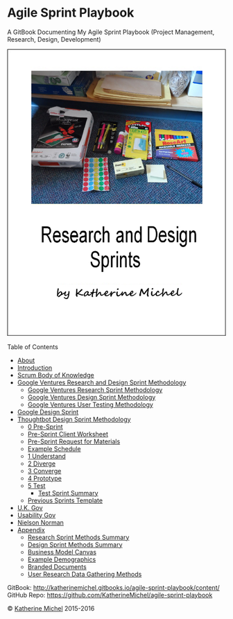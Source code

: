 # Agile Sprint Playbook

A GitBook Documenting My Agile Sprint Playbook (Project Management, Research, Design, Development)

![](cover.jpg)

Table of Contents
* [About](README.md)
* [Introduction](introduction.md)
* [Scrum Body of Knowledge](scrum-body-of-knowledge/scrum-body-of-knowledge.md)
* [Google Ventures Research and Design Sprint Methodology](google-ventures/google-ventures-research-and-design-sprint-methodology.md)
    * [Google Ventures Research Sprint Methodology](google-ventures/google-ventures-research-sprint-methodology.md)
    * [Google Ventures Design Sprint Methodology](google-ventures/google-ventures-design-sprint-methodology.md)
    * [Google Ventures User Testing Methodology](google-ventures/google-ventures-user-testing-methodology.md)
* [Google Design Sprint](google/google-design-sprint.md)
* [Thoughtbot Design Sprint Methodology](thoughtbot/thoughtbot-design-sprint-methodology.md)
    * [0 Pre-Sprint](thoughtbot/0-pre-sprint.md)
    * [Pre-Sprint Client Worksheet](thoughtbot/0-pre-sprint-client-worksheet.md)
    * [Pre-Sprint Request for Materials](thoughtbot/0-pre-sprint-request-for-materials.md)
    * [Example Schedule](thoughtbot/example-schedule.md)
    * [1 Understand](thoughtbot/1-understand.md)
    * [2 Diverge](thoughtbot/2-diverge.md)
    * [3 Converge](thoughtbot/3-converge.md)
    * [4 Prototype](thoughtbot/4-prototype.md)
    * [5 Test](thoughtbot/5-test.md)
        * [Test Sprint Summary](thoughtbot/5-test-sprint-summary.md)
    * [Previous Sprints Template](thoughtbot/previous-sprints-template.md)
* [U.K. Gov](uk-gov/uk-gov.md)
* [Usability Gov](usability-gov/usability-gov.md)
* [Nielson Norman](nielson-norman/nielson-norman.md)
* [Appendix](appendix/appendix.md)      
    * [Research Sprint Methods Summary](appendix/research-sprint-methods-summary.md)
    * [Design Sprint Methods Summary](appendix/design-sprint-methods-summary.md)
    * [Business Model Canvas](business-model-canvas/business-model-canvas.md)
    * [Example Demographics](appendix/example-demographics.md)
    * [Branded Documents](appendix/branded-documents.md)
    * [User Research Data Gathering Methods](appendix/user-research-data-gathering-methods.md)

GitBook: http://katherinemichel.gitbooks.io/agile-sprint-playbook/content/
<br> 
GitHub Repo: https://github.com/KatherineMichel/agile-sprint-playbook

© [Katherine Michel](https://twitter.com/katimichel) 2015-2016
